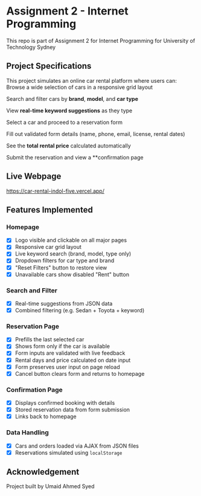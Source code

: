 # Assignment 2 - Internet Programming
This repo is part of Assignment 2 for Internet Programming for University of Technology Sydney

## Project Specifications

This project simulates an online car rental platform where users can:
Browse a wide selection of cars in a responsive grid layout

Search and filter cars by **brand**, **model**, and **car type**

View **real-time keyword suggestions** as they type

Select a car and proceed to a reservation form

Fill out validated form details (name, phone, email, license, rental dates)

See the **total rental price** calculated automatically

Submit the reservation and view a **confirmation page

## Live Webpage

https://car-rental-indol-five.vercel.app/

## Features Implemented

### Homepage
- [x] Logo visible and clickable on all major pages
- [x] Responsive car grid layout
- [x] Live keyword search (brand, model, type only)
- [x] Dropdown filters for car type and brand
- [x] "Reset Filters" button to restore view
- [x] Unavailable cars show disabled "Rent" button

### Search and Filter
- [x] Real-time suggestions from JSON data
- [x] Combined filtering (e.g. Sedan + Toyota + keyword)

### Reservation Page
- [x] Prefills the last selected car
- [x] Shows form only if the car is available
- [x] Form inputs are validated with live feedback
- [x] Rental days and price calculated on date input
- [x] Form preserves user input on page reload
- [x] Cancel button clears form and returns to homepage

### Confirmation Page
- [x] Displays confirmed booking with details
- [x] Stored reservation data from form submission
- [x] Links back to homepage

### Data Handling
- [x] Cars and orders loaded via AJAX from JSON files
- [x] Reservations simulated using `localStorage`
 
## Acknowledgement
Project built by Umaid Ahmed Syed
